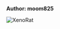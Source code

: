 <b>Author: moom825</b><br>

![XenoRat](https://github.com/user-attachments/assets/98519387-906d-4f0d-ad8d-4f7b66d66791)

